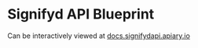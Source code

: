 # Signifyd API Blueprint
Can be interactively viewed at [docs.signifydapi.apiary.io](http://docs.signifydapi.apiary.io/#)
